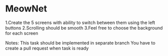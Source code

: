 # MeowNet

1.Create the 5 screens with ability to switch between them using the left buttons
2.Scrolling should be smooth
3.Feel free to choose the background for each screen

Notes:
This task should be implemented in separate branch
You have to create a pull request when task is ready



